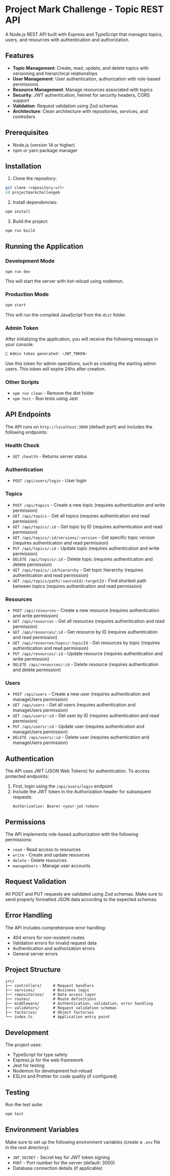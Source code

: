 # Project Mark Challenge - Topic REST API

A Node.js REST API built with Express and TypeScript that manages topics, users, and resources with authentication and authorization.

## Features

- **Topic Management**: Create, read, update, and delete topics with versioning and hierarchical relationships
- **User Management**: User authentication, authorization with role-based permissions
- **Resource Management**: Manage resources associated with topics
- **Security**: JWT authentication, helmet for security headers, CORS support
- **Validation**: Request validation using Zod schemas
- **Architecture**: Clean architecture with repositories, services, and controllers

## Prerequisites

- Node.js (version 14 or higher)
- npm or yarn package manager

## Installation

1. Clone the repository:
```bash
git clone <repository-url>
cd projectmarkchallengeb
```

2. Install dependencies:
```bash
npm install
```

3. Build the project:
```bash
npm run build
```

## Running the Application

### Development Mode
```bash
npm run dev
```
This will start the server with hot-reload using nodemon.

### Production Mode
```bash
npm start
```
This will run the compiled JavaScript from the `dist` folder.

### Admin Token
After initializing the application, you will receive the following message in your console:
```bash
🔑 Admin token generated: <JWT_TOKEN>
```
Use this token for admin operations, such as creating the starting admin users. This token will expire 24hs after creation.

### Other Scripts
- `npm run clean` - Remove the dist folder
- `npm test` - Run tests using Jest

## API Endpoints

The API runs on `http://localhost:3000` (default port) and includes the following endpoints:

### Health Check
- `GET /health` - Returns server status

### Authentication
- `POST /api/users/login` - User login

### Topics
- `POST /api/topics` - Create a new topic (requires authentication and write permission)
- `GET /api/topics` - Get all topics (requires authentication and read permission)
- `GET /api/topics/:id` - Get topic by ID (requires authentication and read permission)
- `GET /api/topics/:id/versions/:version` - Get specific topic version (requires authentication and read permission)
- `PUT /api/topics/:id` - Update topic (requires authentication and write permission)
- `DELETE /api/topics/:id` - Delete topic (requires authentication and delete permission)
- `GET /api/topics/:id/hierarchy` - Get topic hierarchy (requires authentication and read permission)
- `GET /api/topics/path/:sourceId/:targetId` - Find shortest path between topics (requires authentication and read permission)

### Resources
- `POST /api/resources` - Create a new resource (requires authentication and write permission)
- `GET /api/resources` - Get all resources (requires authentication and read permission)
- `GET /api/resources/:id` - Get resource by ID (requires authentication and read permission)
- `GET /api/resources/topic/:topicId` - Get resources by topic (requires authentication and read permission)
- `PUT /api/resources/:id` - Update resource (requires authentication and write permission)
- `DELETE /api/resources/:id` - Delete resource (requires authentication and delete permission)

### Users
- `POST /api/users` - Create a new user (requires authentication and manageUsers permission)
- `GET /api/users` - Get all users (requires authentication and manageUsers permission)
- `GET /api/users/:id` - Get user by ID (requires authentication and read permission)
- `PUT /api/users/:id` - Update user (requires authentication and manageUsers permission)
- `DELETE /api/users/:id` - Delete user (requires authentication and manageUsers permission)

## Authentication

The API uses JWT (JSON Web Tokens) for authentication. To access protected endpoints:

1. First, login using the `/api/users/login` endpoint
2. Include the JWT token in the Authorization header for subsequent requests:
   ```
   Authorization: Bearer <your-jwt-token>
   ```

## Permissions

The API implements role-based authorization with the following permissions:
- `read` - Read access to resources
- `write` - Create and update resources
- `delete` - Delete resources
- `manageUsers` - Manage user accounts

## Request Validation

All POST and PUT requests are validated using Zod schemas. Make sure to send properly formatted JSON data according to the expected schemas.

## Error Handling

The API includes comprehensive error handling:
- 404 errors for non-existent routes
- Validation errors for invalid request data
- Authentication and authorization errors
- General server errors

## Project Structure

```
src/
├── controllers/     # Request handlers
├── services/        # Business logic
├── repositories/    # Data access layer
├── routes/          # Route definitions
├── middleware/      # Authentication, validation, error handling
├── validators/      # Request validation schemas
├── factories/       # Object factories
└── index.ts         # Application entry point
```

## Development

The project uses:
- TypeScript for type safety
- Express.js for the web framework
- Jest for testing
- Nodemon for development hot-reload
- ESLint and Prettier for code quality (if configured)

## Testing

Run the test suite:
```bash
npm test
```

## Environment Variables

Make sure to set up the following environment variables (create a `.env` file in the root directory):
- `JWT_SECRET` - Secret key for JWT token signing
- `PORT` - Port number for the server (default: 3000)
- Database connection details (if applicable)
